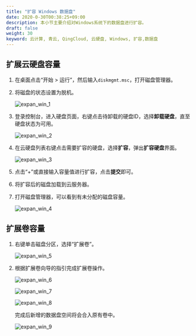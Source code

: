 ```yaml
---
title: "扩容 Windows 数据盘"
date: 2020-0-30T00:38:25+09:00
description: 本小节主要介绍对Windows系统下的数据盘进行扩容。
draft: false
weight: 30
keyword: 云计算, 青云, QingCloud, 云硬盘, Windows, 扩容,数据盘
---
```


## 扩展云硬盘容量

1. 在桌面点击“开始 > 运行”，然后输入`diskmgmt.msc`，打开磁盘管理器。

2. 将磁盘的状态设置为脱机。

   ![expan_win_1](/storage/disk/_images/expan_win_1.png)

3. 登录控制台，进入硬盘页面，右键点击待卸载的硬盘ID，选择**卸载硬盘**，直至硬盘状态为可用。

   ![expan_win_2](/storage/disk/_images/expan_win_2.png)

4. 在云硬盘列表右键点击需要扩容的硬盘，选择**扩容**，弹出**扩容硬盘**界面。

   ![expan_win_3](/storage/disk/_images/expan_win_3.png)

5. 点击“+”或直接输入容量值进行扩容，点击**提交**即可。

6. 将扩容后的磁盘加载到云服务器。

7. 打开磁盘管理器，可以看到有未分配的磁盘容量。

   ![expan_win_4](/storage/disk/_images/expan_win_4.png)

##  扩展卷容量

1. 右键单击磁盘分区，选择“扩展卷”。

   ![expan_win_5](/storage/disk/_images/expan_win_5.png)

2. 根据扩展卷向导的指引完成扩展卷操作。

   ![expan_win_6](/storage/disk/_images/expan_win_6.png)

   ![expan_win_7](/storage/disk/_images/expan_win_7.png)

   ![expan_win_8](/storage/disk/_images/expan_win_8.png)

   完成后新增的数据盘空间将会合入原有卷中。

   ![expan_win_9](/storage/disk/_images/expan_win_9.png)


